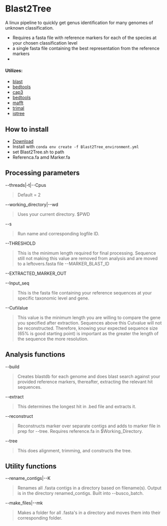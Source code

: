# Blast2Tree
A linux pipeline to quickly get genus identification for many genomes of unknown classification.
- Requires a fasta file with reference markers for each of the species at your chosen classification level
- a single fasta file containing the best representation from the reference markers
- 

#### Utilizes: 
- [blast](https://anaconda.org/bioconda/blast) 
- [bedtools](https://anaconda.org/bioconda/bedtools)
- [cap3](https://anaconda.org/bioconda/cap3)
- [bedtools](https://anaconda.org/bioconda/bedtools)
- [mafft](https://anaconda.org/bioconda/mafft)
- [trimal](https://anaconda.org/bioconda/trimal)
- [iqtree](https://anaconda.org/bioconda/iqtree)

## How to install
- [Download](https://github.com/CallinCeriani/Blast2Tree/archive/refs/tags/Versions.tar.gz)
- Install with `conda env create -f Blast2Tree_environment.yml`
- set Blast2Tree.sh to path
- Referenca.fa amd Marker.fa

## Processing parameters

--threads|-t|--Cpus 
> Default = 2

--working_directory|--wd 
> Uses your current directory. $PWD

--s
>Run name and corresponding logfile ID.

--THRESHOLD
> This is the minimum length required for final processing. Sequence still not making this value are removed from analysis and are moved to a leftovers.fasta file
--MARKER_BLAST_ID

--EXTRACTED_MARKER_OUT
>

--Input_seq
> This is the fasta file containing your reference sequences at your specific taxonomic level and gene.

--CutValue 
> This value is the minimum length you are willing to compare the gene you specified after extraction. Sequences above this Cutvalue will not be reconstructed. Therefore, knowing your expected sequence size (65% is good starting point) is important as the greater the length of the sequence the more resolution. 

## Analysis functions

--build
> Creates blastdb for each genome and does blast search against your provided reference markers, thereafter, extracting the relevant hit sequences.

--extract
> This determines the longest hit in .bed file and extracts it.

--reconstruct
> Reconstructs marker over separate contigs and adds to marker file in prep for --tree. Requires reference.fa in $Working_Directory.

--tree
> This does alignment, trimming, and constructs the tree.

## Utility functions
--rename_contigs|--K
> Renames all .fasta contigs in a directory based on filename(s). Output is in the directory renamed_contigs. Built into --busco_batch.

--make_files|--mk
> Makes a folder for all .fasta's in a directory and moves them into their corresponding folder.

